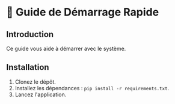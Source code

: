 # 🚀 Guide de Démarrage Rapide
## Introduction
Ce guide vous aide à démarrer avec le système.
## Installation
1. Clonez le dépôt.
2. Installez les dépendances : `pip install -r requirements.txt`.
3. Lancez l'application.

